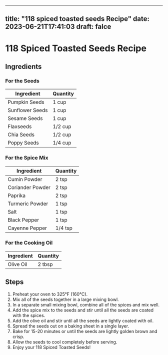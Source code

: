 
---
title: "118 spiced toasted seeds Recipe"
date: 2023-06-21T17:41:03
draft: falce
---

# 118 Spiced Toasted Seeds Recipe

## Ingredients

### For the Seeds

| Ingredient | Quantity |
|------------|----------|
| Pumpkin Seeds | 1 cup |
| Sunflower Seeds | 1 cup |
| Sesame Seeds | 1 cup |
| Flaxseeds | 1/2 cup |
| Chia Seeds | 1/2 cup |
| Poppy Seeds | 1/4 cup |

### For the Spice Mix

| Ingredient | Quantity |
|------------|----------|
| Cumin Powder | 2 tsp |
| Coriander Powder | 2 tsp |
| Paprika | 2 tsp |
| Turmeric Powder | 1 tsp |
| Salt | 1 tsp |
| Black Pepper | 1 tsp |
| Cayenne Pepper | 1/4 tsp |

### For the Cooking Oil

| Ingredient | Quantity |
|------------|----------|
| Olive Oil | 2 tbsp |

## Steps

1. Preheat your oven to 325°F (160°C).
2. Mix all of the seeds together in a large mixing bowl.
3. In a separate small mixing bowl, combine all of the spices and mix well.
4. Add the spice mix to the seeds and stir until all the seeds are coated with the spices.
5. Add the olive oil and stir until all the seeds are lightly coated with oil.
6. Spread the seeds out on a baking sheet in a single layer.
7. Bake for 15-20 minutes or until the seeds are lightly golden brown and crisp.
8. Allow the seeds to cool completely before serving.
9. Enjoy your 118 Spiced Toasted Seeds!
